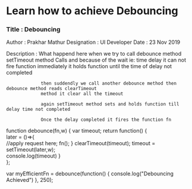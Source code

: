 # Learn how to achieve Debouncing



###   Title       : Debouncing
   Author      : Prakhar Mathur
   Designation : UI Developer
   Date        : 23 Nov 2019
  
   Description : What happend here when we try to call debounce method setTimeout method
                 Calls and because of the wait ie: time delay it can not fire function immediately
                 it holds function until the time of delay not completed
               
                 then suddendly we call another debounce method then debounce method reads clearTimeout 
                 method it clear all the timeout 
                   
                 again setTimeout method sets and holds function till delay time not completed
  
                 Once the delay completed it fires the function fn               
 


 function debounce(fn,w) {
     var timeout;
     return function() {  
         later = ()=>{    
            //apply request here;
             fn();
         }
         clearTimeout(timeout);
         timeout = setTimeout(later,w);        
         console.log(timeout)
     }   
 };

 var myEfficientFn = debounce(function() {
 	console.log("Debouncing Achieved")
 }, 250);
